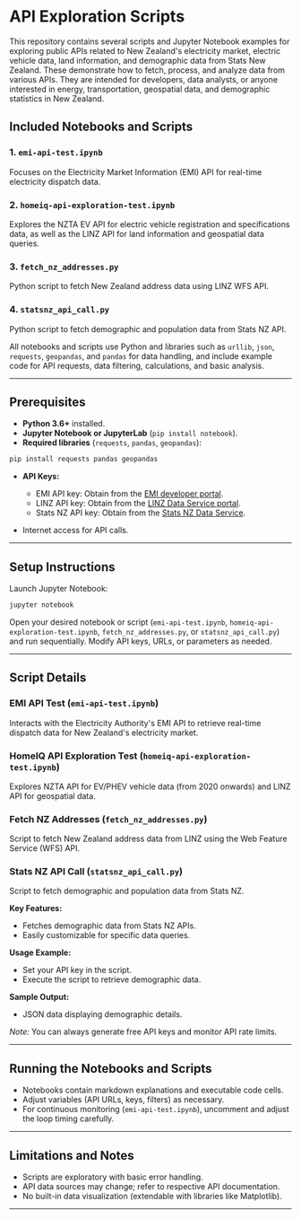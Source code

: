# API Exploration Scripts

This repository contains several scripts and Jupyter Notebook examples for exploring public APIs related to New Zealand's electricity market, electric vehicle data, land information, and demographic data from Stats New Zealand. These demonstrate how to fetch, process, and analyze data from various APIs. They are intended for developers, data analysts, or anyone interested in energy, transportation, geospatial data, and demographic statistics in New Zealand.

## Included Notebooks and Scripts

### 1. `emi-api-test.ipynb`

Focuses on the Electricity Market Information (EMI) API for real-time electricity dispatch data.

### 2. `homeiq-api-exploration-test.ipynb`

Explores the NZTA EV API for electric vehicle registration and specifications data, as well as the LINZ API for land information and geospatial data queries.

### 3. `fetch_nz_addresses.py`

Python script to fetch New Zealand address data using LINZ WFS API.

### 4. `statsnz_api_call.py`

Python script to fetch demographic and population data from Stats NZ API.

All notebooks and scripts use Python and libraries such as `urllib`, `json`, `requests`, `geopandas`, and `pandas` for data handling, and include example code for API requests, data filtering, calculations, and basic analysis.

---

## Prerequisites

* **Python 3.6+** installed.
* **Jupyter Notebook or JupyterLab** (`pip install notebook`).
* **Required libraries** (`requests`, `pandas`, `geopandas`):

```bash
pip install requests pandas geopandas
```

* **API Keys:**

  * EMI API key: Obtain from the [EMI developer portal](https://emi.azure-api.net).
  * LINZ API key: Obtain from the [LINZ Data Service portal](https://data.linz.govt.nz).
  * Stats NZ API key: Obtain from the [Stats NZ Data Service](https://data.stats.govt.nz/).

* Internet access for API calls.

---

## Setup Instructions

Launch Jupyter Notebook:

```bash
jupyter notebook
```

Open your desired notebook or script (`emi-api-test.ipynb`, `homeiq-api-exploration-test.ipynb`, `fetch_nz_addresses.py`, or `statsnz_api_call.py`) and run sequentially. Modify API keys, URLs, or parameters as needed.

---

## Script Details

### EMI API Test (`emi-api-test.ipynb`)

Interacts with the Electricity Authority's EMI API to retrieve real-time dispatch data for New Zealand's electricity market.

### HomeIQ API Exploration Test (`homeiq-api-exploration-test.ipynb`)

Explores NZTA API for EV/PHEV vehicle data (from 2020 onwards) and LINZ API for geospatial data.

### Fetch NZ Addresses (`fetch_nz_addresses.py`)

Script to fetch New Zealand address data from LINZ using the Web Feature Service (WFS) API.

### Stats NZ API Call (`statsnz_api_call.py`)

Script to fetch demographic and population data from Stats NZ.

**Key Features:**

* Fetches demographic data from Stats NZ APIs.
* Easily customizable for specific data queries.

**Usage Example:**

* Set your API key in the script.
* Execute the script to retrieve demographic data.

**Sample Output:**

* JSON data displaying demographic details.

*Note:* You can always generate free API keys and monitor API rate limits.

---

## Running the Notebooks and Scripts

* Notebooks contain markdown explanations and executable code cells.
* Adjust variables (API URLs, keys, filters) as necessary.
* For continuous monitoring (`emi-api-test.ipynb`), uncomment and adjust the loop timing carefully.

---

## Limitations and Notes

* Scripts are exploratory with basic error handling.
* API data sources may change; refer to respective API documentation.
* No built-in data visualization (extendable with libraries like Matplotlib).

---